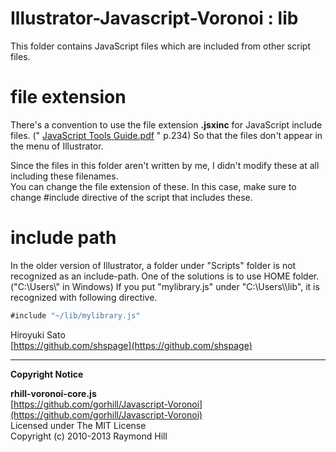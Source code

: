 Illustrator-Javascript-Voronoi : lib
======================

This folder contains JavaScript files which are included from other script files.

file extension
======================
There's a convention to use the file extension **.jsxinc** for JavaScript include files.
("
[JavaScript Tools Guide.pdf](https://www.adobe.com/content/dam/Adobe/en/devnet/scripting/pdfs/javascript_tools_guide.pdf)
" p.234)
So that the files don't appear in the menu of Illustrator.

Since the files in this folder aren't written by me, I didn't modify these at all including these filenames.  
You can change the file extension of these.  In this case, make sure to change #include directive of the script that includes these.

include path
======================
In the older version of Illustrator, a folder under "Scripts" folder is not recognized as an include-path.
One of the solutions is to use HOME folder. ("C:\Users\\<user name>" in Windows)
If you put "mylibrary.js" under "C:\Users\\<user name>\lib", it is recognized with following directive.

```javascript
#include "~/lib/mylibrary.js"
```


Hiroyuki Sato  
[https://github.com/shspage](https://github.com/shspage)

----------------------
**Copyright Notice**

**rhill-voronoi-core.js**  
[https://github.com/gorhill/Javascript-Voronoi](https://github.com/gorhill/Javascript-Voronoi)  
Licensed under The MIT License  
Copyright (c) 2010-2013 Raymond Hill
